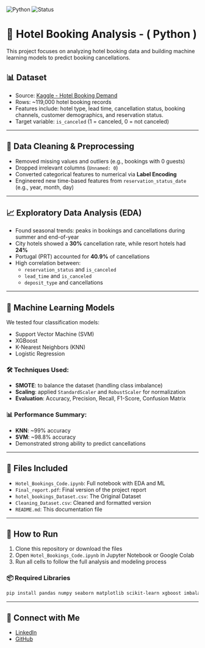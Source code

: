 ![Python](https://img.shields.io/badge/Using-Python-lightblue?logo=python)
![Status](https://img.shields.io/badge/Status-Completed-brightgreen)


# 🏨 Hotel Booking Analysis - ( Python )

This project focuses on analyzing hotel booking data and building machine learning models to predict booking cancellations.

## 📊 Dataset

- Source: [Kaggle - Hotel Booking Demand](https://www.kaggle.com/datasets/jessemostipak/hotel-booking-demand/data)
- Rows: ~119,000 hotel booking records
- Features include: hotel type, lead time, cancellation status, booking channels, customer demographics, and reservation status.
- Target variable: `is_canceled` (1 = canceled, 0 = not canceled)

---

## 🧼 Data Cleaning & Preprocessing

- Removed missing values and outliers (e.g., bookings with 0 guests)
- Dropped irrelevant columns (`Unnamed: 0`)
- Converted categorical features to numerical via **Label Encoding**
- Engineered new time-based features from `reservation_status_date` (e.g., year, month, day)

---

## 📈 Exploratory Data Analysis (EDA)

- Found seasonal trends: peaks in bookings and cancellations during summer and end-of-year
- City hotels showed a **30%** cancellation rate, while resort hotels had **24%**
- Portugal (PRT) accounted for **40.9%** of cancellations
- High correlation between:
  - `reservation_status` and `is_canceled`
  - `lead_time` and `is_canceled`
  - `deposit_type` and cancellations

---

## 🤖 Machine Learning Models

We tested four classification models:

- Support Vector Machine (SVM)  
- XGBoost  
- K-Nearest Neighbors (KNN)  
- Logistic Regression  

### 🛠 Techniques Used:
- **SMOTE**: to balance the dataset (handling class imbalance)
- **Scaling**: applied `StandardScaler` and `RobustScaler` for normalization
- **Evaluation**: Accuracy, Precision, Recall, F1-Score, Confusion Matrix

### 📊 Performance Summary:
- **KNN**: ~99% accuracy  
- **SVM**: ~98.8% accuracy  
- Demonstrated strong ability to predict cancellations

---

## 📂 Files Included

- `Hotel_Bookings_Code.ipynb`: Full notebook with EDA and ML
- `Final_report.pdf`: Final version of the project report
- `hotel_bookings_Dataset.csv`: The Original Dataset
- `Cleaning_Dataset.csv`: Cleaned and formatted version
- `README.md`: This documentation file

---

## 🚀 How to Run

1. Clone this repository or download the files
2. Open `Hotel_Bookings_Code.ipynb` in Jupyter Notebook or Google Colab
3. Run all cells to follow the full analysis and modeling process

### 📦 Required Libraries

```bash
pip install pandas numpy seaborn matplotlib scikit-learn xgboost imbalanced-learn
```
---

## 🔗 Connect with Me

- [LinkedIn](https://www.linkedin.com/in/moazshaker/)
- [GitHub](https://github.com/Moazshaker)

